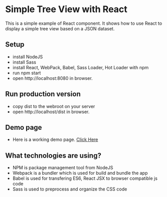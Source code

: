 # Simple Tree View with React
This is a simple example of React component. It shows how to use React to display a simple tree view based on a JSON dataset.

## Setup
* install NodeJS
* install Sass 
* install React, WebPack, Babel, Sass Loader, Hot Loader with npm
* run npm start
* open http://localhost:8080 in browser.

## Run production version
* copy dist to the webroot on your server
* open http://localhost/dist in browser.

## Demo page
* Here is a working demo page. [Click Here](https://www.itvsn.com.au/php_apps/test/uploader/treeview)

## What technologies are using?
* NPM is package management tool from NodeJS
* Webpack is a bundler which is used for build and bundle the app
* Babel is used for transfering ES6, React JSX to browser compatible js code
* Sass is used to preprocess and organize the CSS code
